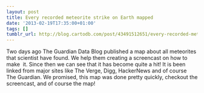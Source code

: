 ```yaml
---
layout: post
title: Every recorded meteorite strike on Earth mapped
date: '2013-02-19T17:35:00+01:00'
tags: []
tumblr_url: http://blog.cartodb.com/post/43491512651/every-recorded-meteorite-strike-on-earth-mapped
---
```


Two days ago The Guardian Data Blog published a map about all meteorites that scientist have found. We help them creating a screencast on how to make  it. Since then we can see that it has become quite a hit! It is been linked from major sites like The Verge, Digg, HackerNews and of course The Guardian.
We promised, this map was done pretty quickly, checkout the screencast, and of course the map!
